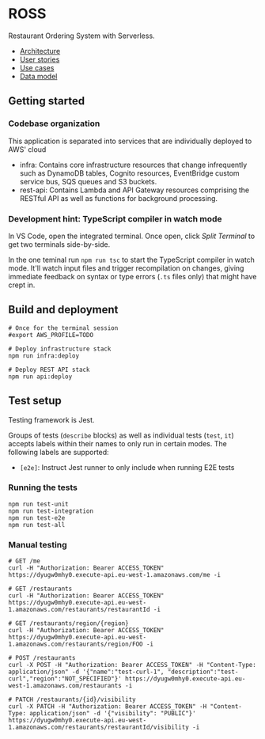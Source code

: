 # ROSS

Restaurant Ordering System with Serverless.

- [Architecture](./docs/architecture.md)
- [User stories](./docs/user-stories.md)
- [Use cases](./docs/use-cases.md)
- [Data model](./docs/data-model.md)

## Getting started

### Codebase organization

This application is separated into services that are individually deployed to AWS' cloud

- infra: Contains core infrastructure resources that change infrequently such as DynamoDB tables, Cognito resources, EventBridge custom service bus, SQS queues and S3 buckets.
- rest-api: Contains Lambda and API Gateway resources comprising the RESTful API as well as functions for background processing.

### Development hint: TypeScript compiler in watch mode

In VS Code, open the integrated terminal. Once open, click _Split Terminal_ to get two terminals side-by-side.

In the one teminal run `npm run tsc` to start the TypeScript compiler in watch mode. It'll watch input files and trigger recompilation on changes, giving immediate feedback on syntax or type errors (`.ts` files only) that might have crept in.

## Build and deployment

```
# Once for the terminal session
#export AWS_PROFILE=TODO

# Deploy infrastructure stack
npm run infra:deploy

# Deploy REST API stack
npm run api:deploy
```

## Test setup

Testing framework is Jest.

Groups of tests (`describe` blocks) as well as individual tests (`test`, `it`) accepts labels within their names to only run in certain modes. The following labels are supported:

- `[e2e]`: Instruct Jest runner to only include when running E2E tests

### Running the tests

```
npm run test-unit
npm run test-integration
npm run test-e2e
npm run test-all
```

### Manual testing

```
# GET /me
curl -H "Authorization: Bearer ACCESS_TOKEN" https://dyugw0mhy0.execute-api.eu-west-1.amazonaws.com/me -i

# GET /restaurants
curl -H "Authorization: Bearer ACCESS_TOKEN" https://dyugw0mhy0.execute-api.eu-west-1.amazonaws.com/restaurants/restaurantId -i

# GET /restaurants/region/{region}
curl -H "Authorization: Bearer ACCESS_TOKEN" https://dyugw0mhy0.execute-api.eu-west-1.amazonaws.com/restaurants/region/FOO -i

# POST /restaurants
curl -X POST -H "Authorization: Bearer ACCESS_TOKEN" -H "Content-Type: application/json" -d '{"name":"test-curl-1", "description":"test-curl","region":"NOT_SPECIFIED"}' https://dyugw0mhy0.execute-api.eu-west-1.amazonaws.com/restaurants -i

# PATCH /restaurants/{id}/visibility
curl -X PATCH -H "Authorization: Bearer ACCESS_TOKEN" -H "Content-Type: application/json" -d '{"visibility": "PUBLIC"}' https://dyugw0mhy0.execute-api.eu-west-1.amazonaws.com/restaurants/restaurantId/visibility -i
```
